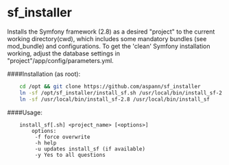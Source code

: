 # sf_installer
Installs the Symfony framework (2.8) as a desired "project" to the current
working directory(cwd), which includes some mandatory bundles (see mod_bundle)
and configurations. To get the 'clean' Symfony installation working, adjust the
database settings in "project"/app/config/parameters.yml.

####Installation (as root):
```sh
    cd /opt && git clone https://github.com/aspann/sf_installer
    ln -sf /opt/sf_installer/install_sf.sh /usr/local/bin/install_sf-2.8
    ln -sf /usr/local/bin/install_sf-2.8 /usr/local/bin/install_sf
```

####Usage:
```
    install_sf[.sh] <project_name> [<options>]
        options:
         -f force overwrite
         -h help
         -u updates install_sf (if available)
         -y Yes to all questions
```
